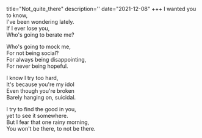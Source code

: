 title="Not_quite_there"
description=''
date="2021-12-08"
+++
I wanted you to know,     
I've been wondering lately.     
If I ever lose you,     
Who's going to berate me?     
     
Who's going to mock me,     
For not being social?     
For always being disappointing,     
For never being hopeful.     
     
I know I try too hard,     
It's because you're my idol     
Even though you're broken     
Barely hanging on, suicidal.     
     
I try to find the good in you,     
yet to see it somewhere.     
But I fear that one rainy morning,     
You won't be there, to not be there.     
     
     
